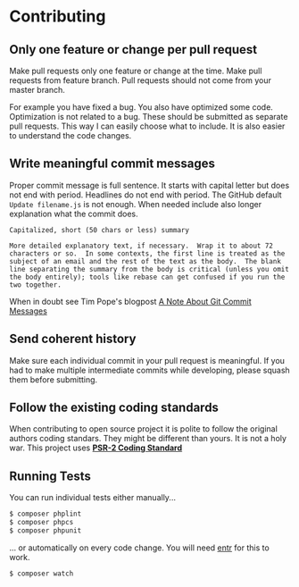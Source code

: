 # Contributing

## Only one feature or change per pull request

Make pull requests only one feature or change at the time. Make pull requests from feature branch. Pull requests should not come from your master branch.

For example you have fixed a bug. You also have optimized some code. Optimization is not related to a bug. These should be submitted as separate pull requests. This way I can easily choose what to include. It is also easier to understand the code changes.

## Write meaningful commit messages

Proper commit message is full sentence. It starts with capital letter but does not end with period. Headlines do not end with period. The GitHub default `Update filename.js` is not enough. When needed include also longer explanation what the commit does.

```
Capitalized, short (50 chars or less) summary

More detailed explanatory text, if necessary.  Wrap it to about 72
characters or so.  In some contexts, the first line is treated as the
subject of an email and the rest of the text as the body.  The blank
line separating the summary from the body is critical (unless you omit
the body entirely); tools like rebase can get confused if you run the
two together.
```

When in doubt see Tim Pope's blogpost [A Note About Git Commit Messages](http://tbaggery.com/2008/04/19/a-note-about-git-commit-messages.html)

## Send coherent history

Make sure each individual commit in your pull request is meaningful. If you had to make multiple intermediate commits while developing, please squash them before submitting.

## Follow the existing coding standards

When contributing to open source project it is polite to follow the original authors coding standars. They might be different than yours. It is not a holy war. This project uses **[PSR-2 Coding Standard](https://github.com/php-fig/fig-standards/blob/master/accepted/PSR-2-coding-style-guide.md)**

## Running Tests

You can run individual tests either manually...

``` bash
$ composer phplint
$ composer phpcs
$ composer phpunit
```

... or automatically on every code change. You will need [entr](http://entrproject.org/) for this to work.

``` bash
$ composer watch
```